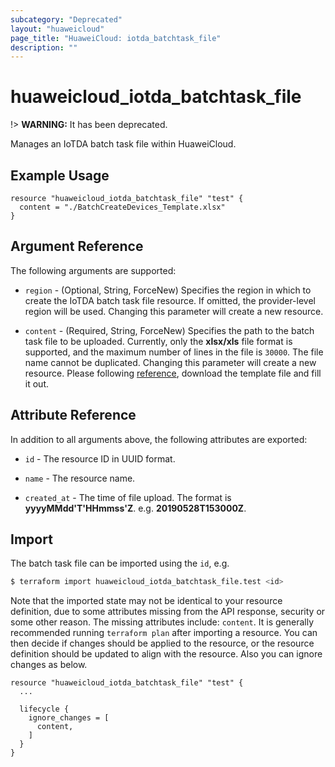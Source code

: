 ```yaml
---
subcategory: "Deprecated"
layout: "huaweicloud"
page_title: "HuaweiCloud: iotda_batchtask_file"
description: ""
---
```


# huaweicloud_iotda_batchtask_file

!> **WARNING:** It has been deprecated.

Manages an IoTDA batch task file within HuaweiCloud.

## Example Usage

```hcl
resource "huaweicloud_iotda_batchtask_file" "test" {
  content = "./BatchCreateDevices_Template.xlsx"
}
```

## Argument Reference

The following arguments are supported:

* `region` - (Optional, String, ForceNew) Specifies the region in which to create the IoTDA batch task file resource.
  If omitted, the provider-level region will be used. Changing this parameter will create a new resource.

* `content` - (Required, String, ForceNew) Specifies the path to the batch task file to be uploaded.
  Currently, only the **xlsx/xls** file format is supported, and the maximum number of lines in the file is `30000`.
  The file name cannot be duplicated. Changing this parameter will create a new resource.
  Please following [reference](https://support.huaweicloud.com/intl/en-us/usermanual-iothub/iot_01_0032.html),
  download the template file and fill it out.

## Attribute Reference

In addition to all arguments above, the following attributes are exported:

* `id` - The resource ID in UUID format.

* `name` - The resource name.

* `created_at` - The time of file upload. The format is **yyyyMMdd'T'HHmmss'Z**. e.g. **20190528T153000Z**.

## Import

The batch task file can be imported using the `id`, e.g.

```bash
$ terraform import huaweicloud_iotda_batchtask_file.test <id>
```

Note that the imported state may not be identical to your resource definition, due to some attributes missing from the
API response, security or some other reason. The missing attributes include: `content`.
It is generally recommended running `terraform plan` after importing a resource.
You can then decide if changes should be applied to the resource, or the resource definition
should be updated to align with the resource. Also you can ignore changes as below.

```hcl
resource "huaweicloud_iotda_batchtask_file" "test" { 
  ...
  
  lifecycle {
    ignore_changes = [
      content,
    ]
  }
}
```
